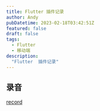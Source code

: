 ```yaml
---
title: Flutter 插件记录
author: Andy
pubDatetime: 2023-02-18T03:42:51Z
featured: false
draft: false
tags:
  - Flutter
  - 移动端
description:
  "Flutter  插件记录"
---
```


## 录音
[record](https://pub.dev/packages/record)

